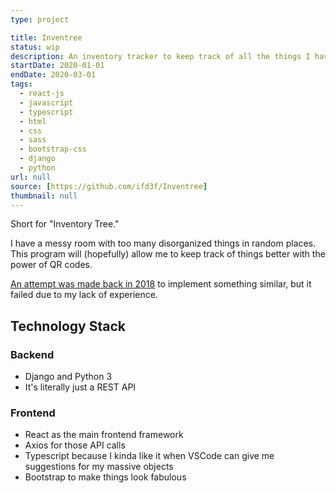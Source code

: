 ```yaml
---
type: project

title: Inventree
status: wip
description: An inventory tracker to keep track of all the things I have
startDate: 2020-01-01
endDate: 2020-03-01
tags:
  - react-js
  - javascript
  - typescript
  - html
  - css
  - sass
  - bootstrap-css
  - django
  - python
url: null
source: [https://github.com/ifd3f/Inventree]
thumbnail: null
---
```


Short for "Inventory Tree."

I have a messy room with too many disorganized things in random places. This
program will (hopefully) allow me to keep track of things better with the power
of QR codes.

[An attempt was made back in 2018](https://github.com/ifd3f/inv5026) to
implement something similar, but it failed due to my lack of experience.

## Technology Stack

### Backend

- Django and Python 3
- It's literally just a REST API

### Frontend

- React as the main frontend framework
- Axios for those API calls
- Typescript because I kinda like it when VSCode can give me suggestions for my
  massive objects
- Bootstrap to make things look fabulous
